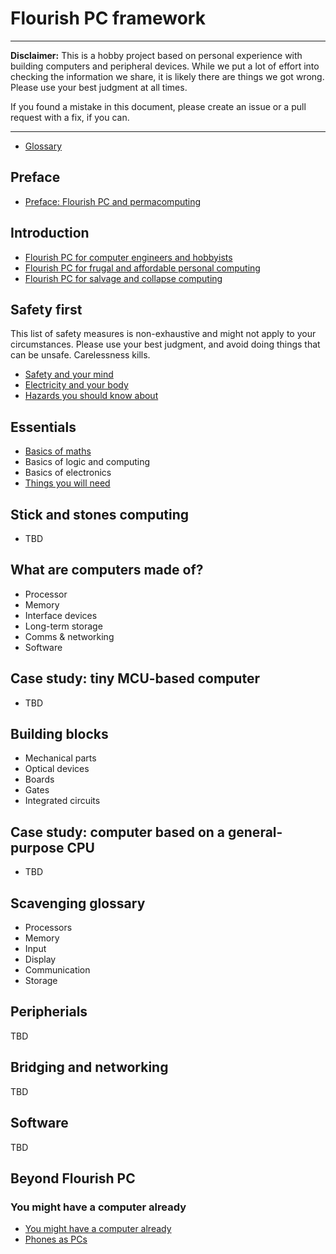 # Flourish PC framework

----
**Disclaimer:** This is a hobby project based on personal experience with building computers and peripheral devices. While we put a lot of effort into checking the information we share, it is likely there are things we got wrong. Please use your best judgment at all times.

If you found a mistake in this document, please create an issue or a pull request with a fix, if you can.


----

* [Glossary](glossary.md)

## Preface
* [Preface: Flourish PC and permacomputing](preface.md)

## Introduction
* [Flourish PC for computer engineers and hobbyists](000/000.md)
* [Flourish PC for frugal and affordable personal computing](000/001.md)
* [Flourish PC for salvage and collapse computing](000/002.md)

## Safety first
This list of safety measures is non-exhaustive and might not apply to your circumstances. Please use your best judgment, and avoid doing things that can be unsafe. Carelessness kills.

* [Safety and your mind](001/000.md)
* [Electricity and your body](001/001.md)
* [Hazards you should know about](001/002.md)

## Essentials
* [Basics of maths](002/000.md)
* Basics of logic and computing
* Basics of electronics
* [Things you will need](002/003.md)

## Stick and stones computing
* TBD

## What are computers made of?
* Processor
* Memory
* Interface devices
* Long-term storage
* Comms & networking
* Software

## Case study: tiny MCU-based computer
* TBD

## Building blocks
* Mechanical parts
* Optical devices
* Boards
* Gates
* Integrated circuits

## Case study: computer based on a general-purpose CPU
* TBD

## Scavenging glossary
* Processors
* Memory
* Input
* Display
* Communication
* Storage

## Peripherials
TBD

## Bridging and networking
TBD

## Software
TBD

## Beyond Flourish PC

### You might have a computer already
* [You might have a computer already](fff/000.md)
* [Phones as PCs](fff/001.md)
